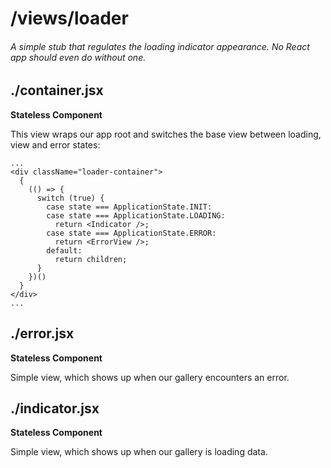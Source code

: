 # /views/loader

######  A simple stub that regulates the loading indicator appearance. No React app should even do without one.

## ./container.jsx

**Stateless Component**

This view wraps our app root and switches the base view between loading, view and error states:

```
...
<div className="loader-container">
  {
	(() => {
	  switch (true) {
		case state === ApplicationState.INIT:
		case state === ApplicationState.LOADING:
		  return <Indicator />;
		case state === ApplicationState.ERROR:
		  return <ErrorView />;
		default:
		  return children;
	  }
	})()
  }
</div>
...
```
## ./error.jsx

**Stateless Component**

Simple view, which shows up when our gallery encounters an error.

## ./indicator.jsx

**Stateless Component**

Simple view, which shows up when our gallery is loading data.

